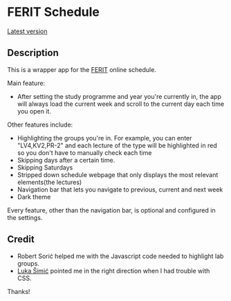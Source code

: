 # FERIT Schedule

[Latest version](https://github.com/davidtakac/FeritSchedule/releases/latest)

## Description
This is a wrapper app for the [FERIT](https://www.ferit.unios.hr) online schedule.

Main feature:
- After setting the study programme and year you're currently in, the app will always load the current week and scroll to the current day each time you open it. 

Other features include: 
- Highlighting the groups you're in. For example, you can enter "LV4,KV2,PR-2" and each lecture of the type will be highlighted in red so you don't have to manually check each time
- Skipping days after a certain time.
- Skipping Saturdays
- Stripped down schedule webpage that only displays the most relevant elements(the lectures)
- Navigation bar that lets you navigate to previous, current and next week
- Dark theme

Every feature, other than the navigation bar, is optional and configured in the settings.

## Credit
- Robert Sorić helped me with the Javascript code needed to highlight lab groups. 
- [Luka Šimić](https://github.com/lsimic) pointed me in the right direction when I had trouble with CSS.

Thanks!

